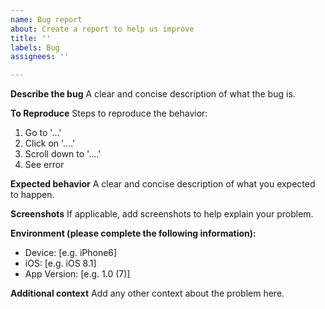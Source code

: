 ```yaml
---
name: Bug report
about: Create a report to help us improve
title: ''
labels: Bug
assignees: ''

---
```


**Describe the bug**
A clear and concise description of what the bug is.

**To Reproduce**
Steps to reproduce the behavior:
1. Go to '...'
2. Click on '....'
3. Scroll down to '....'
4. See error

**Expected behavior**
A clear and concise description of what you expected to happen.

**Screenshots**
If applicable, add screenshots to help explain your problem.

**Environment (please complete the following information):**
 - Device: [e.g. iPhone6]
 - iOS: [e.g. iOS 8.1]
 - App Version: [e.g. 1.0 (7)]

**Additional context**
Add any other context about the problem here.
